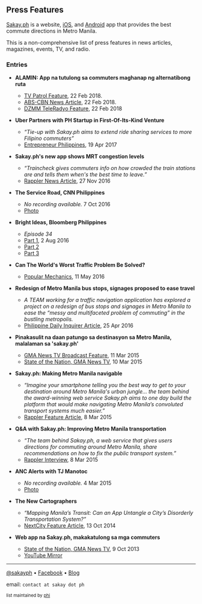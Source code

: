 ## Press Features

[Sakay.ph](https://sakay.ph) is a website, [iOS](https://go.sakay.ph/iphone), and [Android](https://go.sakay.ph/android) app that provides the best commute directions in Metro Manila.

This is a non-comprehensive list of press features in news articles, magazines, events, TV, and radio.

### Entries

- **ALAMIN: App na tutulong sa commuters maghanap ng alternatibong ruta**
  - [TV Patrol Feature](https://www.youtube.com/watch?v=2obwerYql-E), 22 Feb 2018.
  - [ABS-CBN News Article](http://news.abs-cbn.com/news/02/22/18/alamin-app-na-tutulong-sa-commuters-maghanap-ng-alternatibong-ruta), 22 Feb 2018.
  - [DZMM TeleRadyo Feature](https://twitter.com/DZMMTeleRadyo/status/966643298956922880), 22 Feb 2018

- **Uber Partners with PH Startup in First-Of-Its-Kind Venture**
  - _“Tie-up with Sakay.ph aims to extend ride sharing services to more Filipino commuters”_
  - [Entrepreneur Philippines](https://www.entrepreneur.com.ph/news-and-events/uber-partners-with-ph-startup-in-first-of-a-kind-venture-a00178-20170419), 19 Apr 2017

- **Sakay.ph's new app shows MRT congestion levels**
  - _“Traincheck gives commuters info on how crowded the train stations are and tells them when's the best time to leave.”_
  - [Rappler News Article](https://www.rappler.com/nation/153775-sakayph-traincheck-mrt-application), 27 Nov 2016

- **The Service Road, CNN Philippines**
  - _No recording available._ 7 Oct 2016
  - [Photo](https://www.facebook.com/sakaydotph/photos/a.705825509532698.1073741828.458410097607575/1064245030357409/)

- **Bright Ideas, Bloomberg Philippines**
  - _Episode 34_ 
  - [Part 1](https://www.youtube.com/watch?v=_SgIvy60gKc), 2 Aug 2016
  - [Part 2](https://www.youtube.com/watch?v=GNCmdc7oW54)
  - [Part 3](https://www.youtube.com/watch?v=i7kaBYj4Xkk)

- **Can The World's Worst Traffic Problem Be Solved?**
  - [Popular Mechanics](https://www.popularmechanics.com/cars/a20686/can-the-worlds-worst-traffic-problem-be-solved/), 11 May 2016
  
- **Redesign of Metro Manila bus stops, signages proposed to ease travel**
  - _A TEAM working for a traffic navigation application has explored a project on a redesign of bus stops and signages in Metro Manila to ease the “messy and multifaceted problem of commuting” in the bustling metropolis._
  - [Philippine Daily Inquirer Article](http://newsinfo.inquirer.net/781599/redesign-of-metro-manila-bus-stops-signages-proposed-to-ease-travel), 25 Apr 2016

- **Pinakasulit na daan patungo sa destinasyon sa Metro Manila, malalaman sa 'sakay.ph'**
  - [GMA News TV Broadcast Feature](http://www.gmanetwork.com/news/video/qrt/272385/pinakasulit-na-daan-patungo-sa-destinasyon-sa-metro-manila-malalaman-sa-sakayph/video/), 11 Mar 2015
  - [State of the Nation, GMA News TV](http://www.gmanetwork.com/news/video/stateofthenation/271937/mobile-app-na-sakay-ph-layong-padaliin-ang-pag-commute-sa-metro-manila/video/), 10 Mar 2015

- **Sakay.ph: Making Metro Manila navigable**
  - _“Imagine your smartphone telling you the best way to get to your destination around Metro Manila's urban jungle… the team behind the award-winning web service Sakay.ph aims to one day build the platform that would make navigating Metro Manila’s convoluted transport systems much easier.”_
  - [Rappler Feature Article](https://www.rappler.com/nation/86160-sakayph-public-transport-metro-manila-tech-big-data), 8 Mar 2015
  
- **Q&A with Sakay.ph: Improving Metro Manila transportation**
  - _“The team behind Sakay.ph, a web service that gives users directions for commuting around Metro Manila, share recommendations on how to fix the public transport system.”_
  - [Rappler Interview](https://www.rappler.com/nation/86157-interview-sakayph-metro-manila-transportation-solutions), 8 Mar 2015
  
- **ANC Alerts with TJ Manotoc**
  - _No recording available._ 4 Mar 2015
  - [Photo](https://www.instagram.com/p/zzYk58hk52/)
  
- **The New Cartographers**
  - _“Mapping Manila’s Transit: Can an App Untangle a City’s Disorderly Transportation System?”_
  - [NextCity Feature Article](https://nextcity.org/features/view/the-new-cartographers), 13 Oct 2014

- **Web app na Sakay.ph, makakatulong sa mga commuters**
  - [State of the Nation, GMA News TV](http://www.gmanetwork.com/news/video/stateofthenation/179747/web-app-na-sakayph-makakatulong-sa-mga-commuters/video/), 9 Oct 2013
  - [YouTube Mirror](https://youtu.be/nhXa_kUUNjg)
  
* * *
  
[@sakayph](https://twitter.com/sakayph) • [Facebook](https://facebook.com/sakaydotph) • [Blog](https://blog.sakay.ph)

email: `contact at sakay dot ph`

<sub>list maintained by [phi](https://github.com/ahelpingchip)</sub>
